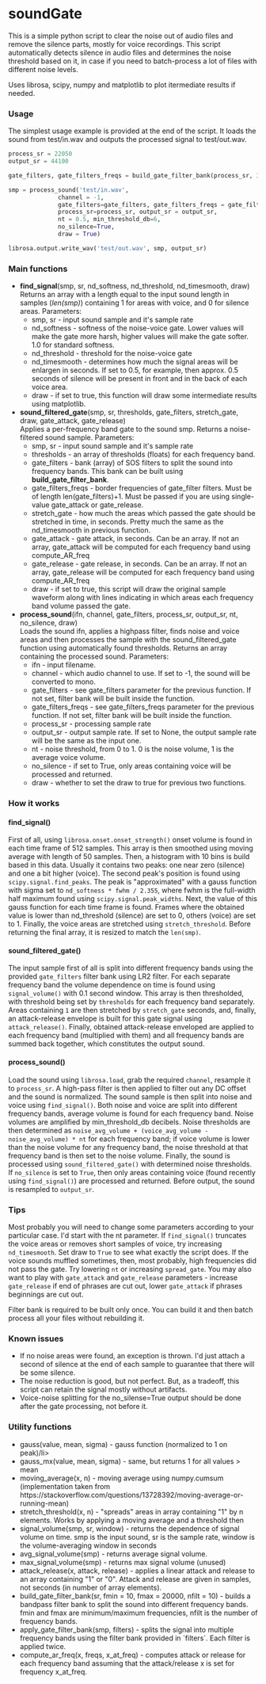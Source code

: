# soundGate
This is a simple python script to clear the noise out of audio files and remove the silence parts, mostly for voice recordings. This script automatically detects silence in audio files and determines the noise threshold based on it, in case if you need to batch-process a lot of files with different noise levels.

Uses librosa, scipy, numpy and matplotlib to plot itermediate results if needed.

### Usage
The simplest usage example is provided at the end of the script. It loads the sound from test/in.wav and outputs the processed signal to test/out.wav.

```python
process_sr = 22050
output_sr = 44100

gate_filters, gate_filters_freqs = build_gate_filter_bank(process_sr, 30, 10000, 30)

smp = process_sound('test/in.wav',
              channel = -1,
              gate_filters=gate_filters, gate_filters_freqs = gate_filters_freqs,
              process_sr=process_sr, output_sr = output_sr,
              nt = 0.5, min_threshold_db=6,
              no_silence=True,
              draw = True)

librosa.output.write_wav('test/out.wav', smp, output_sr)
```

### Main functions
<ul>
  <li><b>find_signal</b>(smp, sr, nd_softness, nd_threshold, nd_timesmooth, draw)<br>
    Returns an array with a length equal to the input sound length in samples (<i>len(smp)</i>) containing 1 for areas with voice, and 0 for silence areas. Parameters:
    <ul>
      <li>smp, sr - input sound sample and it's sample rate</li>
      <li>nd_softness - softness of the noise-voice gate. Lower values will make the gate more harsh, higher values will make the gate softer. 1.0 for standard softness.</li>
      <li>nd_threshold - threshold for the noise-voice gate</li>
      <li>nd_timesmooth - determines how much the signal areas will be enlargen in seconds. If set to 0.5, for example, then approx. 0.5 seconds of silence will be present in front and in the back of each voice area.</li>
      <li>draw - if set to true, this function will draw some intermediate results using matplotlib.</li>
    </ul>
  </li>
  <li><b>sound_filtered_gate</b>(smp,  sr, thresholds, gate_filters, stretch_gate, draw, gate_attack, gate_release)<br>
    Applies a per-frequency band gate to the sound smp. Returns a noise-filtered sound sample. Parameters:
    <ul>
      <li>smp, sr - input sound sample and it's sample rate</li>
      <li>thresholds - an array of thresholds (floats) for each frequency band.</li>
      <li>gate_filters - bank (array) of SOS filters to split the sound into frequency bands. This bank can be built using <b>build_gate_filter_bank</b>.</li>
      <li>gate_filters_freqs - border frequencies of gate_filter filters. Must be of length len(gate_filters)+1. Must be passed if you are using single-value gate_attack or gate_release.</li>
      <li>stretch_gate - how much the areas which passed the gate should be stretched in time, in seconds. Pretty much the same as the nd_timesmooth in previous function.</li>
      <li>gate_attack - gate attack, in seconds. Can be an array. If not an array, gate_attack will be computed for each frequency band using compute_AR_freq</li>
      <li>gate_release - gate release, in seconds. Can be an array. If not an array, gate_release will be computed for each frequency band using compute_AR_freq</li>
      <li>draw - if set to true, this script will draw the original sample waveform along with lines indicating  in which areas each frequency band volume passed the gate.</li>
    </ul> 
  </li>
  <li><b>process_sound</b>(ifn, channel, gate_filters, process_sr, output_sr, nt, no_silence, draw)<br>
  Loads the sound ifn, applies a highpass filter, finds noise and voice areas and then processes the sample with the sound_filtered_gate function using automatically found thresholds. Returns an array containing the processed sound. Parameters:
    <ul>
      <li>ifn - input filename.</li>
      <li>channel - which audio channel to use. If set to -1, the sound will be converted to mono.</li>
      <li>gate_filters - see gate_filters parameter for the previous function. If not set, filter bank will be built inside the function.</li>
      <li>gate_filters_freqs - see gate_filters_freqs parameter for the previous function. If not set, filter bank will be built inside the function.</li>
      <li>process_sr - processing sample rate</li>
      <li>output_sr - output sample rate. If set to None, the output sample rate will be the same as the input one.</li>
      <li>nt - noise threshold, from 0 to 1. 0 is the noise volume, 1 is the average voice volume.</li>
      <li>no_silence - if set to True, only areas containing voice will be processed and returned.</li>
      <li>draw - whether to set the draw to true for previous two functions.</li>
    </ul>
  </li>
</ul>

### How it works
#### find_signal()
First of all, using `librosa.onset.onset_strength()` onset volume is found in each time frame of 512 samples. This array is then smoothed using moving average with length of 50 samples. Then, a histogram with 10 bins is build based in this data. Usually it contains two peaks: one near zero (silence) and one a bit higher (voice). The second peak's position is found using `scipy.signal.find_peaks`. The peak is "approximated" with a gauss function with sigma set to `nd_softness * fwhm / 2.355`, where fwhm is the full-width half maximum found using `scipy.signal.peak_widths`. Next, the value of this gauss function for each time frame is found. Frames where the obtained value is lower than nd_threshold (silence) are set to 0, others (voice) are set to 1. Finally, the voice areas are stretched using `stretch_threshold`. Before returning the final array, it is resized to match the `len(smp)`.

#### sound_filtered_gate()
The input sample first of all is split into different frequency bands using the provided `gate_filters` filter bank using LR2 filter. For each separate frequency band the volume dependence on time is found using `signal_volume()` with 0.1 second window. This array is then thresholded, with threshold being set by `thresholds` for each frequency band separately. Areas containing `1` are then stretched by `stretch_gate` seconds, and, finally, an attack-release envelope is built for this gate signal using `attack_release()`. Finally, obtained attack-release enveloped are applied to each frequency band (multiplied with them) and all frequency bands are summed back together, which constitutes the output sound.

#### process_sound()
Load the sound using `librosa.load`, grab the required `channel`, resample it to `process_sr`. A high-pass filter is then applied to filter out any DC offset and the sound is normalized. The sound sample is then split into noise and voice using `find_signal()`. Both noise and voice are split into different frequency bands, average volume is found for each frequency band. Noise volumes are amplified by min_threshold_db decibels. Noise thresholds are then determined as `noise_avg_volume + (voice_avg_volume - noise_avg_volume) * nt` for each frequency band; if voice volume is lower than the noise volume for any frequency band, the noise threshold at that frequency band is then set to the noise volume. Finally, the sound is processed using `sound_filtered_gate()` with determined noise thresholds. If `no_silence` is set to `True`, then only areas containing voice (found recently using `find_signal()`) are processed and returned. Before output, the sound is resampled to `output_sr`.

### Tips
Most probably you will need to change some parameters according to your particular case. I'd start with the nt parameter. If `find_signal()` truncates the voice areas or removes short samples of voice, try increasing `nd_timesmooth`. Set draw to `True` to see what exactly the script does. If the voice sounds muffled sometimes, then, most probably, high frequencies did not pass the gate. Try lowering `nt` or increasing `spread_gate`. You may also want to play with `gate_attack` and `gate_release` parameters - increase `gate_release` if end of phrases are cut out, lower `gate_attack` if phrases beginnings are cut out.

Filter bank is required to be built only once. You can build it and then batch process all your files without rebuilding it.

### Known issues
<ul>
  <li>If no noise areas were found, an exception is thrown. I'd just attach a second of silence at the end of each sample to guarantee that there will be some silence.</li>
  <li>The noise reduction is good, but not perfect. But, as a tradeoff, this script can retain the signal mostly without artifacts.</li>
  <li>Voice-noise splitting for the no_silense=True output should be done after the gate processing, not before it.</li>
</ul>

### Utility functions
<ul>
  <li>gauss(value, mean, sigma) - gauss function (normalized to 1 on peak)/li>
  <li>gauss_mx(value, mean, sigma) - same, but returns 1 for all values > mean</li>
  <lithresh(x, th) - applies a certain threshold to an array, returning an array containing either 0 or 1.</li>
  <li>moving_average(x, n) - moving average using numpy.cumsum (implementation taken from https://stackoverflow.com/questions/13728392/moving-average-or-running-mean)</li>
  <li>stretch_threshold(x, n) - "spreads" areas in array containing "1" by n elements. Works by applying a moving average and a threshold then</li>
  <li>signal_volume(smp, sr, window) - returns the dependence of signal volume on time. smp is the input sound, sr is the sample rate, window is the volume-averaging window in seconds</li>
  <li>avg_signal_volume(smp) - returns average signal volume.</li>
  <li>max_signal_volume(smp) - returns max signal volume (unused)</li>
  <li>attack_release(x, attack, release) - applies a linear attack and release to an array containing "1" or "0". Attack and release are given in samples, not seconds (in number of array elements).</li>
  <li>build_gate_filter_bank(sr, fmin = 10, fmax = 20000, nfilt = 10) - builds a bandpass filter bank to split the sound into different frequency bands. fmin and fmax are minimum/maximum frequencies, nfilt is the number of frequency bands.</li>
  <li>apply_gate_filter_bank(smp, filters) - splits the signal into multiple frequency bands using the filter bank provided in `filters`. Each filter is applied twice.</li>
  <li>compute_ar_freq(x, freqs, x_at_freq) - computes attack or release for each frequency band assuming that the attack/release x is set for frequency x_at_freq.</li>
</ul>
